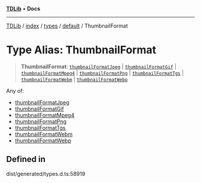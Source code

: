 [**TDLib**](../../../../../../README.md) • **Docs**

***

[TDLib](../../../../../../modules.md) / [index](../../../../../README.md) / [types](../../../README.md) / [default](../README.md) / ThumbnailFormat

# Type Alias: ThumbnailFormat

> **ThumbnailFormat**: [`thumbnailFormatJpeg`](thumbnailFormatJpeg.md) \| [`thumbnailFormatGif`](thumbnailFormatGif.md) \| [`thumbnailFormatMpeg4`](thumbnailFormatMpeg4.md) \| [`thumbnailFormatPng`](thumbnailFormatPng.md) \| [`thumbnailFormatTgs`](thumbnailFormatTgs.md) \| [`thumbnailFormatWebm`](thumbnailFormatWebm.md) \| [`thumbnailFormatWebp`](thumbnailFormatWebp.md)

Any of:
- [thumbnailFormatJpeg](thumbnailFormatJpeg.md)
- [thumbnailFormatGif](thumbnailFormatGif.md)
- [thumbnailFormatMpeg4](thumbnailFormatMpeg4.md)
- [thumbnailFormatPng](thumbnailFormatPng.md)
- [thumbnailFormatTgs](thumbnailFormatTgs.md)
- [thumbnailFormatWebm](thumbnailFormatWebm.md)
- [thumbnailFormatWebp](thumbnailFormatWebp.md)

## Defined in

dist/generated/types.d.ts:58919

